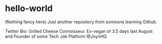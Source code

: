 # hello-world

(Nothing fancy here) Just another repository from someone learning Github.

Twitter Bio: Grilled Cheese Connoisseur. Ex-vegan of 3.5 days last August and Founder of some Tech Job Platform @JoynHQ

